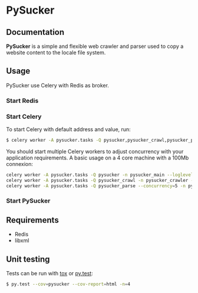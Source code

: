 PySucker
========

Documentation
-------------

**PySucker** is a simple and flexible web crawler and parser used to copy a website content to the locale file system.

## Usage

PySucker use Celery with Redis as broker.

### Start Redis

### Start Celery

To start Celery with default address and value, run:
```zsh
$ celery worker -A pysucker.tasks -Q pysucker,pysucker_crawl,pysucker_parse --loglevel=error
```

You should start multiple Celery workers to adjust concurrency with your application requirements. A basic usage on a 4 core machine with a 100Mb connexion:
```zsh
celery worker -A pysucker.tasks -Q pysucker -n pysucker_main --loglevel=warning
celery worker -A pysucker.tasks -Q pysucker_crawl -n pysucker_crawler --concurrency=4 --loglevel=warning
celery worker -A pysucker.tasks -Q pysucker_parse --concurrency=5 -n pysucker_parser --loglevel=warning
```

### Start PySucker

## Requirements

* Redis
* libxml

## Unit testing

Tests can be run with [tox](http://tox.readthedocs.org/en/latest/) or [py.test](http://pytest.org/latest/):
```zsh
$ py.test --cov=pysucker --cov-report=html -n=4
```
